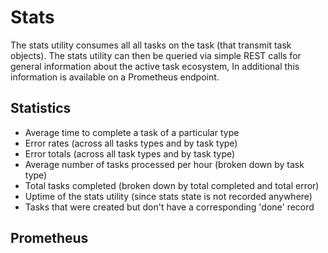 # Stats

The stats utility consumes all all tasks on the task 
(that transmit task objects). The stats utility can then be queried via 
simple REST calls for general information about the active task ecosystem, In additional this information is available on a Prometheus endpoint.

## Statistics 
- Average time to complete a task of a particular type
- Error rates (across all tasks types and by task type)
- Error totals (across all task types and by task type)
- Average number of tasks processed per hour (broken down by task type)
- Total tasks completed (broken down by total completed and total error)
- Uptime of the stats utility (since stats state is not recorded anywhere)
- Tasks that were created but don't have a corresponding 'done' record

## Prometheus